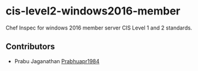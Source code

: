 # cis-level2-windows2016-member

Chef Inspec for windows 2016 member server CIS Level 1 and 2 standards.

## Contributors

* Prabu Jaganathan [Prabhuapr1984](https://github.com/Prabhuapr1984)

